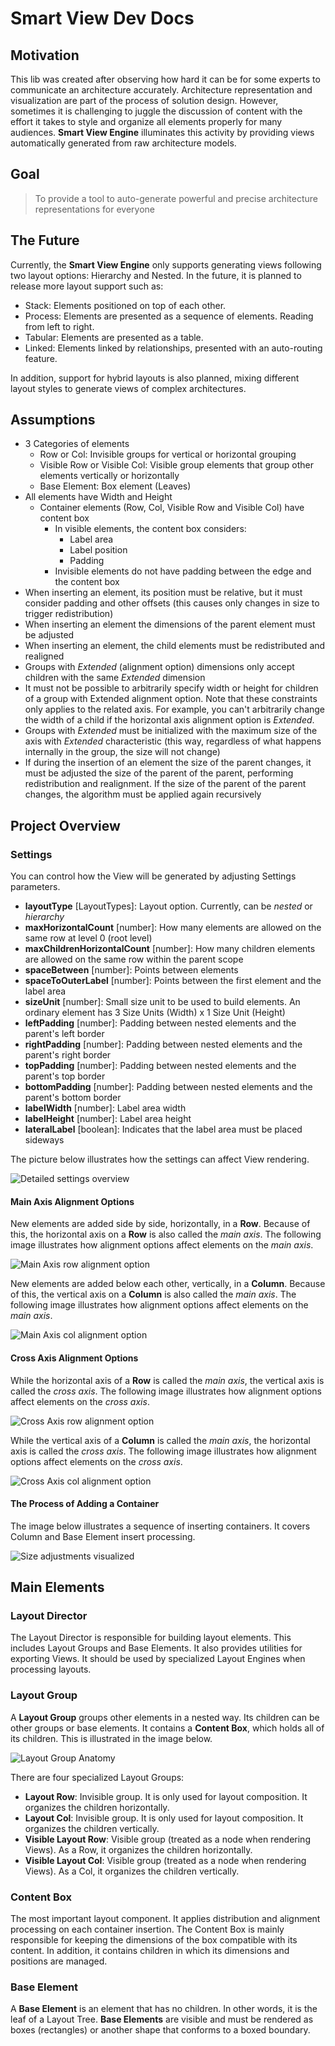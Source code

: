 # Smart View Dev Docs

## Motivation

This lib was created after observing how hard it can be for some experts to communicate
an architecture accurately. Architecture representation and visualization are part of the process
of solution design. However, sometimes it is challenging to juggle the discussion of content with the effort
it takes to style and organize all elements properly for many audiences. **Smart View Engine** illuminates
this activity by providing views automatically generated from raw architecture models.

## Goal

> To provide a tool to auto-generate powerful and precise architecture representations for everyone

## The Future

Currently, the **Smart View Engine** only supports generating views following two layout options: Hierarchy and Nested.
In the future, it is planned to release more layout support such as:

- Stack: Elements positioned on top of each other.
- Process: Elements are presented as a sequence of elements. Reading from left to right.
- Tabular: Elements are presented as a table.
- Linked: Elements linked by relationships, presented with an auto-routing feature.

In addition, support for hybrid layouts is also planned, mixing different layout styles to generate views 
of complex architectures.

## Assumptions

- 3 Categories of elements
    - Row or Col: Invisible groups for vertical or horizontal grouping
    - Visible Row or Visible Col: Visible group elements that group other elements vertically or horizontally
    - Base Element: Box element (Leaves)
- All elements have Width and Height
    - Container elements (Row, Col, Visible Row and Visible Col) have content box
        - In visible elements, the content box considers:
            - Label area
            - Label position
            - Padding
        - Invisible elements do not have padding between the edge and the content box
- When inserting an element, its position must be relative, but it must consider padding and other offsets (this causes only changes in size to trigger redistribution)
- When inserting an element the dimensions of the parent element must be adjusted
- When inserting an element, the child elements must be redistributed and realigned
- Groups with *Extended* (alignment option) dimensions only accept children with the same *Extended* dimension
- It must not be possible to arbitrarily specify width or height for children of a group with Extended alignment option. Note that these constraints only applies to the related axis. For example, you can't arbitrarily change the width of a child if the horizontal axis alignment option is *Extended*.
- Groups with *Extended* must be initialized with the maximum size of the axis with *Extended* characteristic (this way, regardless of what happens internally in the group, the size will not change)
- If during the insertion of an element the size of the parent changes, it must be adjusted the size of the parent of the parent, performing redistribution and realignment. If the size of the parent of the parent changes, the algorithm must be applied again recursively

## Project Overview

### Settings

You can control how the View will be generated by adjusting Settings parameters.

- **layoutType** [LayoutTypes]: Layout option. Currently, can be *nested* or *hierarchy*
- **maxHorizontalCount** [number]: How many elements are allowed on the same row at level 0 (root level)
- **maxChildrenHorizontalCount** [number]: How many children elements are allowed on the same row within the parent scope
- **spaceBetween** [number]: Points between elements
- **spaceToOuterLabel** [number]: Points between the first element and the label area
- **sizeUnit** [number]: Small size unit to be used to build elements. An ordinary element has 3 Size Units (Width) x 1 Size Unit (Height)
- **leftPadding** [number]: Padding between nested elements and the parent's left border
- **rightPadding** [number]: Padding between nested elements and the parent's right border
- **topPadding** [number]: Padding between nested elements and the parent's top border
- **bottomPadding** [number]: Padding between nested elements and the parent's bottom border
- **labelWidth** [number]: Label area width
- **labelHeight** [number]: Label area height
- **lateralLabel** [boolean]: Indicates that the label area must be placed sideways

The picture below illustrates how the settings can affect View rendering.

![Detailed settings overview](./img/detailed_settings_overview.jpg)

#### Main Axis Alignment Options

New elements are added side by side, horizontally, in a **Row**. Because of this, the horizontal axis on a
**Row** is also called the *main axis*. The following image illustrates how alignment options affect
elements on the *main axis*.

![Main Axis row alignment option](./img/main_align_row.jpg)

New elements are added below each other, vertically, in a **Column**. Because of this, the vertical axis on a
**Column** is also called the *main axis*. The following image illustrates how alignment options affect
elements on the *main axis*.

![Main Axis col alignment option](./img/main_align_col.jpg)

#### Cross Axis Alignment Options

While the horizontal axis of a **Row** is called the *main axis*, the vertical axis is called the *cross axis*.
The following image illustrates how alignment options affect elements on the *cross axis*.

![Cross Axis row alignment option](./img/cross_align_row.jpg)

While the vertical axis of a **Column** is called the *main axis*, the horizontal axis is called the *cross axis*.
The following image illustrates how alignment options affect elements on the *cross axis*.

![Cross Axis col alignment option](./img/cross_align_col.jpg)

#### The Process of Adding a Container

The image below illustrates a sequence of inserting containers. It covers Column and Base Element insert processing.

![Size adjustments visualized](./img/size_adjustment.jpg)

## Main Elements

### Layout Director

The Layout Director is responsible for building layout elements. This includes Layout Groups and Base Elements.
It also provides utilities for exporting Views. It should be used by specialized Layout Engines when processing layouts.

### Layout Group

A **Layout Group** groups other elements in a nested way. Its children can be other groups or base elements. 
It contains a **Content Box**, which holds all of its children. This is illustrated in the image below.

![Layout Group Anatomy](./img/anatomy_layout_group.jpg)

There are four specialized Layout Groups:

- **Layout Row**: Invisible group. It is only used for layout composition. It organizes the children horizontally.
- **Layout Col**: Invisible group. It is only used for layout composition. It organizes the children vertically.
- **Visible Layout Row**: Visible group (treated as a node when rendering Views). As a Row, it organizes the children horizontally.
- **Visible Layout Col**: Visible group (treated as a node when rendering Views). As a Col, it organizes the children vertically.

### Content Box

The most important layout component. It applies distribution and alignment processing on each container 
insertion. The Content Box is mainly responsible for keeping the dimensions of the box compatible with 
its content. In addition, it contains children in which its dimensions and positions are managed.

### Base Element

A **Base Element** is an element that has no children. In other words, it is the leaf of a Layout Tree. 
**Base Elements** are visible and must be rendered as boxes (rectangles) or another shape that conforms 
to a boxed boundary.